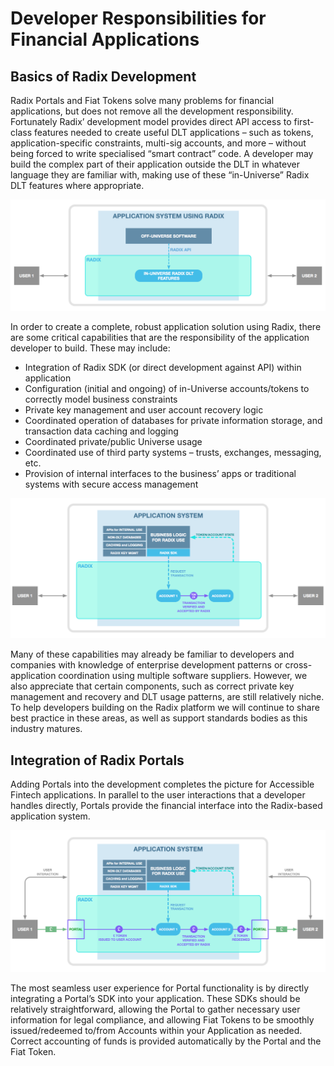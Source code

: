 # Developer Responsibilities for Financial Applications

## **Basics of Radix Development**

Radix Portals and Fiat Tokens solve many problems for financial applications, but does not remove all the development responsibility. Fortunately Radix’ development model provides direct API access to first-class features needed to create useful DLT applications – such as tokens, application-specific constraints, multi-sig accounts, and more – without being forced to write specialised “smart contract” code. A developer may build the complex part of their application outside the DLT in whatever language they are familiar with, making use of these “in-Universe” Radix DLT features where appropriate.  


![](../../../.gitbook/assets/screen-shot-2019-04-01-at-10.31.48-am.png)

In order to create a complete, robust application solution using Radix, there are some critical capabilities that are the responsibility of the application developer to build. These may include:

* Integration of Radix SDK \(or direct development against API\) within application
* Configuration \(initial and ongoing\) of in-Universe accounts/tokens to correctly model business constraints
* Private key management and user account recovery logic
* Coordinated operation of databases for private information storage, and transaction data caching and logging
* Coordinated private/public Universe usage
* Coordinated use of third party systems – trusts, exchanges, messaging, etc.
* Provision of internal interfaces to the business’ apps or traditional systems with secure access management

![](../../../.gitbook/assets/screen-shot-2019-04-01-at-11.10.29-am.png)

Many of these capabilities may already be familiar to developers and companies with knowledge of enterprise development patterns or cross-application coordination using multiple software suppliers. However, we also appreciate that certain components, such as correct private key management and recovery and DLT usage patterns, are still relatively niche. To help developers building on the Radix platform we will continue to share best practice in these areas, as well as support standards bodies as this industry matures.

## **Integration of Radix Portals**

Adding Portals into the development completes the picture for Accessible Fintech applications. In parallel to the user interactions that a developer handles directly, Portals provide the financial interface into the Radix-based application system.  


![](../../../.gitbook/assets/screen-shot-2019-04-01-at-11.10.45-am.png)

The most seamless user experience for Portal functionality is by directly integrating a Portal’s SDK into your application. These SDKs should be relatively straightforward, allowing the Portal to gather necessary user information for legal compliance, and allowing Fiat Tokens to be smoothly issued/redeemed to/from Accounts within your Application as needed. Correct accounting of funds is provided automatically by the Portal and the Fiat Token.

